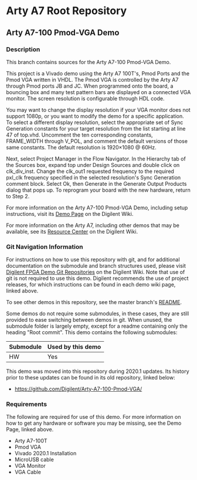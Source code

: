 # Arty A7 Root Repository

## Arty A7-100 Pmod-VGA Demo

### Description

This branch contains sources for the Arty A7-100 Pmod-VGA Demo.

This project is a Vivado demo using the Arty A7 100T's, Pmod Ports and the Pmod VGA written in VHDL. The Pmod VGA is controlled by the Arty A7 through Pmod ports JB and JC. When programmed onto the board, a bouncing box and many test pattern bars are displayed on a connected VGA monitor. The screen resolution is configurable through HDL code.

You may want to change the display resolution if your VGA monitor does not support 1080p, or you want to modify the demo for a specific application. 
To select a different display resolution, select the appropriate set of Sync Generation constants for your target resolution from the list starting at line 47 of top.vhd. Uncomment the ten corresponding constants, FRAME_WIDTH through V_POL, and comment the default versions of those same constants. The default resolution is 1920×1080 @ 60Hz.

Next, select Project Manager in the Flow Navigator. In the Hierarchy tab of the Sources box, expand top under Design Sources and double click on clk_div_inst. Change the clk_out1 requested frequency to the required pxl_clk frequency specified in the selected resolution's Sync Generation comment block. Select Ok, then Generate in the Generate Output Products dialog that pops up. To reprogram your board with the new hardware, return to Step 2.

For more information on the Arty A7-100 Pmod-VGA Demo, including setup instructions, visit its [Demo Page](https://reference.digilentinc.com/reference/programmable-logic/arty-a7/demos/pmod-vga) on the Digilent Wiki.

For more information on the Arty A7, including other demos that may be available, see its [Resource Center](https://reference.digilentinc.com/reference/programmable-logic/arty-a7/start) on the Digilent Wiki.

### Git Navigation Information

For instructions on how to use this repository with git, and for additional documentation on the submodule and branch structures used, please visit [Digilent FPGA Demo Git Repositories](https://reference.digilentinc.com/reference/programmable-logic/documents/git) on the Digilent Wiki. Note that use of git is not required to use this demo. Digilent recommends the use of project releases, for which instructions can be found in each demo wiki page, linked above.

To see other demos in this repository, see the master branch's [README](https://github.com/Digilent/Arty-A7).

Some demos do not require some submodules, in these cases, they are still provided to ease switching between demos in git. When unused, the submodule folder is largely empty, except for a readme containing only the heading "Root commit". This demo contains the following submodules:

| Submodule | Used by this demo |
|-----------|-------------------|
| HW        | Yes          |

This demo was moved into this repository during 2020.1 updates. Its history prior to these updates can be found in its old repository, linked below:
* https://github.com/Digilent/Arty-A7-100-Pmod-VGA/

### Requirements

The following are required for use of this demo. For more information on how to get any hardware or software you may be missing, see the Demo Page, linked above.

* Arty A7-100T
* Pmod VGA 
* Vivado 2020.1 Installation
* MicroUSB cable
* VGA Monitor
* VGA Cable